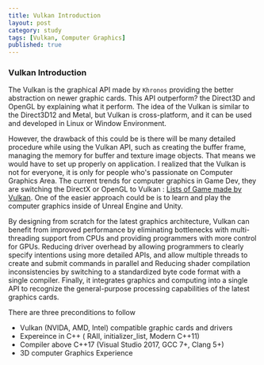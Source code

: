 ```yaml
---
title: Vulkan Introduction
layout: post
category: study
tags: [Vulkan, Computer Graphics]
published: true
---
```


### Vulkan Introduction

The Vulkan is the graphical API made by `Khronos` providing the better abstraction on newer graphic cards. This API outperform? the Direct3D and OpenGL by explaining what it perform. The idea of the Vulkan is similar to the Direct3D12 and Metal, but Vulkan is cross-platform, and it can be used and developed in Linux or Window Environment.

However, the drawback of this could be is there will be many detailed procedure while using the Vulkan API, such as creating the buffer frame, managing the memory for buffer and texture image objects. That means we would have to set up properly on application. I realized that the Vulkan is not for everyone, it is only for people who's passionate on Computer Graphics Area. The current trends for computer graphics in Game Dev, they are switching the DirectX or OpenGL to Vulkan : [Lists of Game made by Vulkan](https://www.vulkan.org/made-with-vulkan). One of the easier approach could be is to learn and play the computer graphics inside of Unreal Engine and Unity.

By designing from scratch for the latest graphics architecture, Vulkan can benefit from improved performance by eliminating bottlenecks with multi-threading support from CPUs and providing programmers with more control for GPUs. Reducing driver overhead by allowing programmers to clearly specify intentions using more detailed APIs, and allow multiple threads to create and submit commands in parallel and Reducing shader compilation inconsistencies by switching to a standardized byte code format with a single compiler. Finally, it integrates graphics and computing into a single API to recognize the general-purpose processing capabilities of the latest graphics cards.

There are three preconditions to follow
* Vulkan (NVIDA, AMD, Intel) compatible graphic cards and drivers
* Expereince in C++ ( RAII, initializer_list, Modern C++11)
* Compiler above C++17 (Visual Studio 2017, GCC 7+, Clang 5+)
* 3D computer Graphics Experience